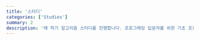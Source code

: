 ```yaml
---
title: '스터디'
categories: ['Studies']
summary: 2
description: '매 학기 알고리즘 스터디를 진행합니다. 프로그래밍 입문자를 위한 기초 프로그래밍 스터디 또한 개설됩니다. 원하는 주제의 자율 스터디를 진행할 수도 있습니다.'
---
```

